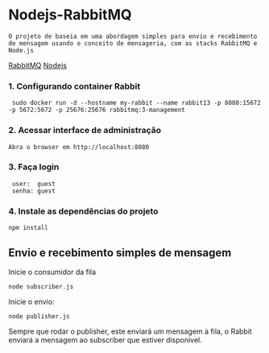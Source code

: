 # Nodejs-RabbitMQ

```
O projeto de baseia em uma abordagem simples para envio e recebimento de mensagem usando o conceito de mensageria, com as stacks RabbitMQ e Node.js
```

[RabbitMQ](https://www.rabbitmq.com/)
[Nodejs](https://nodejs.org/)

### 1. Configurando container Rabbit
``` 
 sudo docker run -d --hostname my-rabbit --name rabbit13 -p 8080:15672 -p 5672:5672 -p 25676:25676 rabbitmq:3-management
```
 

### 2. Acessar interface de administração
```
Abra o browser em http://localhost:8080
```

### 3. Faça login
```
 user:  guest
 senha: guest
```

### 4. Instale as dependências do projeto
```
npm install
```

## Envio e recebimento simples de mensagem
Inicie o consumidor da fila
```
node subscriber.js
```

Inicie o envio:
```
node publisher.js
```

Sempre que rodar o publisher, este enviará um mensagem à fila, o Rabbit enviará
a mensagem ao subscriber que estiver disponível.

```


